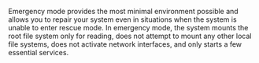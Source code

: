 Emergency mode provides the most minimal environment possible and allows you to repair your system even in situations when the system is unable to enter rescue mode. In emergency mode, the system mounts the root file system only for reading, does not attempt to mount any other local file systems, does not activate network interfaces, and only starts a few essential services.

